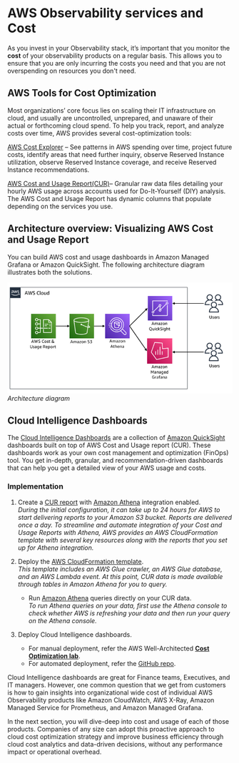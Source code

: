 # AWS Observability services and Cost

As you invest in your Observability stack, it’s important that you monitor the **cost** of your observability products on a regular basis. This allows you to ensure that you are only incurring the costs you need and that you are not overspending on resources you don't need.

## AWS Tools for Cost Optimization

Most organizations’ core focus lies on scaling their IT infrastructure on cloud, and usually are uncontrolled, unprepared, and unaware of their actual or forthcoming cloud spend. To help you track, report, and analyze costs over time, AWS provides several cost-optimization tools:

[AWS Cost Explorer][cost-explorer] – See patterns in AWS spending over time, project future costs, identify areas that need further inquiry, observe Reserved Instance utilization, observe Reserved Instance coverage, and receive Reserved Instance recommendations.

[AWS Cost and Usage Report(CUR)][CUR]– Granular raw data files detailing your hourly AWS usage across accounts used for Do-It-Yourself (DIY) analysis. The AWS Cost and Usage Report has dynamic columns that populate depending on the services you use.

## Architecture overview: Visualizing AWS Cost and Usage Report

You can build AWS cost and usage dashboards in Amazon Managed Grafana or Amazon QuickSight. The following architecture diagram illustrates both the solutions.

![Architecture diagram](../../../images/cur-architecture.png)
*Architecture diagram*

## Cloud Intelligence Dashboards

The [Cloud Intelligence Dashboards][cid] are a collection of [Amazon QuickSight][quicksight] dashboards built on top of AWS Cost and Usage report (CUR). These dashboards work as your own cost management and optimization (FinOps) tool. You get in-depth, granular, and recommendation-driven dashboards that can help you get a detailed view of your AWS usage and costs.

### Implementation

1.	Create a [CUR report][cur-report] with [Amazon Athena][amazon-athnea] integration enabled.  
*During the initial configuration, it can take up to 24 hours for AWS to start delivering reports to your Amazon S3 bucket. Reports are delivered once a day. To streamline and automate integration of your Cost and Usage Reports with Athena, AWS provides an AWS CloudFormation template with several key resources along with the reports that you set up for Athena integration.*

2.	Deploy the [AWS CloudFormation template][cloudformation].  
*This template includes an AWS Glue crawler, an AWS Glue database, and an AWS Lambda event. At this point, CUR data is made available through tables in Amazon Athena for you to query.*  

    - Run [Amazon Athena][athena-query] queries directly on your CUR data.  
*To run Athena queries on your data, first use the Athena console to check whether AWS is refreshing your data and then run your query on the Athena console.*

3.	Deploy Cloud Intelligence dashboards.
    - For manual deployment, refer the AWS Well-Architected **[Cost Optimization lab][cost-optimization-lab]**. 
    - For automated deployment, refer the [GitHub repo][GitHub-repo].

Cloud Intelligence dashboards are great for Finance teams, Executives, and IT managers. However, one common question that we get from customers is how to gain insights into organizational wide cost of individual AWS Observability products like Amazon CloudWatch, AWS X-Ray, Amazon Managed Service for Prometheus, and Amazon Managed Grafana.  

In the next section, you will dive-deep into cost and usage of each of those products. Companies of any size can adopt this proactive approach to cloud cost optimization strategy and improve business efficiency through cloud cost analytics and data-driven decisions, without any performance impact or operational overhead.


[cost-explorer]: https://docs.aws.amazon.com/awsaccountbilling/latest/aboutv2/ce-what-is.html
[CUR]: https://docs.aws.amazon.com/cur/latest/userguide/what-is-cur.html
[cid]: https://wellarchitectedlabs.com/cost/200_labs/200_cloud_intelligence/
[quicksight]: https://aws.amazon.com/quicksight/
[cur-report]: https://docs.aws.amazon.com/cur/latest/userguide/cur-create.html
[amazon-athnea]: https://aws.amazon.com/athena/
[cloudformation]: https://docs.aws.amazon.com/cur/latest/userguide/use-athena-cf.html
[athena-query]: https://docs.aws.amazon.com/cur/latest/userguide/cur-ate-run.html
[cost-optimization-lab]: https://www.wellarchitectedlabs.com/cost/200_labs/200_cloud_intelligence/
[GitHub-repo]: https://github.com/aws-samples/aws-cudos-framework-deployment






